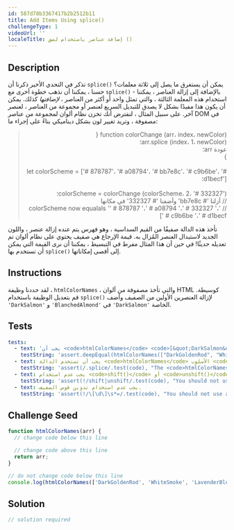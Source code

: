 ```yaml
---
id: 587d78b3367417b2b2512b11
title: Add Items Using splice()
challengeType: 1
videoUrl: ''
localeTitle: إضافة عناصر باستخدام لصق ()
---
```


## Description
<section id="description"> تذكر في التحدي الأخير ذكرنا أن <code>splice()</code> يمكن أن يستغرق ما يصل إلى ثلاثة معلمات؟ حسنا ، يمكننا أن نذهب خطوة أخرى مع <code>splice()</code> - بالإضافة إلى إزالة العناصر ، يمكننا استخدام هذه المعلمة الثالثة ، والتي تمثل واحد أو أكثر من العناصر ، <em>لإضافتها</em> كذلك. يمكن أن يكون هذا مفيدًا بشكل لا يصدق للتبديل السريع لعنصر أو مجموعة من العناصر ، لعنصر آخر. على سبيل المثال ، لنفترض أنك تخزن نظام ألوان لمجموعة من عناصر DOM في مصفوفة ، وتريد تغيير لون بشكل ديناميكي بناءً على إجراء ما: <blockquote style=";text-align:right;direction:rtl"> function colorChange (arr، index، newColor) { <br> arr.splice (index، 1، newColor)؛ <br> عودة arr؛ <br> } <br><br> let colorScheme = [&#39;# 878787&#39;، &#39;# a08794&#39;، &#39;# bb7e8c&#39;، &#39;# c9b6be&#39;، &#39;# d1becf&#39;]؛ <br><br> colorScheme = colorChange (colorScheme، 2، &#39;# 332327&#39;)؛ <br> // أزلنا &#39;# bb7e8c&#39; وأضفنا &#39;# 332327&#39; في مكانها <br> // colorScheme now equalals &#39;&#39; # 878787 &#39;،&#39; # a08794 &#39;،&#39; # 332327 &#39;،&#39; # c9b6be &#39;،&#39; # d1becf &#39;] </blockquote> تأخذ هذه الدالة صفيفًا من القيم السداسية ، وهو فهرس يتم عنده إزالة عنصر ، واللون الجديد لاستبدال العنصر المُزال به. قيمة الإرجاع هي صفيف يحتوي على نظام ألوان تم تعديله حديثًا! في حين أن هذا المثال مفرط في التبسيط ، يمكننا أن نرى القيمة التي يمكن أن تستخدم بها <code>splice()</code> إلى أقصى إمكاناتها. </section>

## Instructions
<section id="instructions"> لقد حددنا وظيفة ، <code>htmlColorNames</code> ، والتي تأخذ مصفوفة من ألوان HTML كوسيطة. قم بتعديل الوظيفة باستخدام <code>splice()</code> لإزالة العنصرين الأولين من الصفيف وأضف <code>&#39;DarkSalmon&#39;</code> و <code>&#39;BlanchedAlmond&#39;</code> في <code>&#39;DarkSalmon&#39;</code> الخاصة. </section>

## Tests
<section id='tests'>

```yml
tests:
  - text: 'يجب أن <code>htmlColorNames</code> <code>[&quot;DarkSalmon&quot;, &quot;BlanchedAlmond&quot;, &quot;LavenderBlush&quot;, &quot;PaleTurqoise&quot;, &quot;FireBrick&quot;]</code>'
    testString: 'assert.deepEqual(htmlColorNames(["DarkGoldenRod", "WhiteSmoke", "LavenderBlush", "PaleTurqoise", "FireBrick"]), ["DarkSalmon", "BlanchedAlmond", "LavenderBlush", "PaleTurqoise", "FireBrick"], "<code>htmlColorNames</code> should return <code>["DarkSalmon", "BlanchedAlmond", "LavenderBlush", "PaleTurqoise", "FireBrick"]</code>");'
  - text: يجب أن تستخدم الدالة <code>htmlColorNames</code> الأسلوب <code>splice()</code>
    testString: 'assert(/.splice/.test(code), "The <code>htmlColorNames</code> function should utilize the <code>splice()</code> method");'
  - text: يجب عدم استخدام <code>shift()</code> أو <code>unshift()</code> .
    testString: 'assert(!/shift|unshift/.test(code), "You should not use <code>shift()</code> or <code>unshift()</code>.");'
  - text: يجب عدم استخدام تدوين قوس الصفيف.
    testString: 'assert(!/\[\d\]\s*=/.test(code), "You should not use array bracket notation.");'

```

</section>

## Challenge Seed
<section id='challengeSeed'>

<div id='js-seed'>

```js
function htmlColorNames(arr) {
  // change code below this line

  // change code above this line
  return arr;
}

// do not change code below this line
console.log(htmlColorNames(['DarkGoldenRod', 'WhiteSmoke', 'LavenderBlush', 'PaleTurqoise', 'FireBrick']));

```

</div>



</section>

## Solution
<section id='solution'>

```js
// solution required
```
</section>
